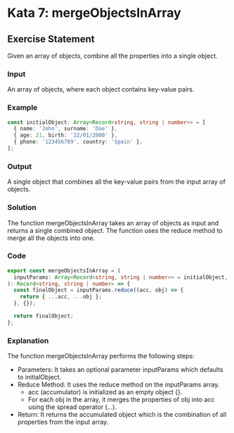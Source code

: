 # Kata 7: mergeObjectsInArray

## Exercise Statement

Given an array of objects, combine all the properties into a single object.

### Input

An array of objects, where each object contains key-value pairs.

### Example

```typescript
const initialObject: Array<Record<string, string | number>> = [
  { name: 'John', surname: 'Doe' },
  { age: 21, birth: '22/01/2000' },
  { phone: '123456789', country: 'Spain' },
];
```

### Output

A single object that combines all the key-value pairs from the input array of objects.

### Solution

The function mergeObjectsInArray takes an array of objects as input and returns a single combined object. The function uses the reduce method to merge all the objects into one.

### Code

```typescript
export const mergeObjectsInArray = (
  inputParams: Array<Record<string, string | number>> = initialObject,
): Record<string, string | number> => {
  const finalObject = inputParams.reduce((acc, obj) => {
    return { ...acc, ...obj };
  }, {});

  return finalObject;
};
```

### Explanation

The function mergeObjectsInArray performs the following steps:

- Parameters: It takes an optional parameter inputParams which defaults to initialObject.
- Reduce Method: It uses the reduce method on the inputParams array.
  - acc (accumulator) is initialized as an empty object {}.
  - For each obj in the array, it merges the properties of obj into acc using the spread operator (...).
- Return: It returns the accumulated object which is the combination of all properties from the input array.
